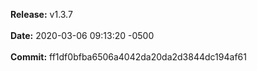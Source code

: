 **Release:** 
v1.3.7
<br><br>**Date:** 
2020-03-06 09:13:20 -0500
<br><br>**Commit:** 
ff1df0bfba6506a4042da20da2d3844dc194af61

